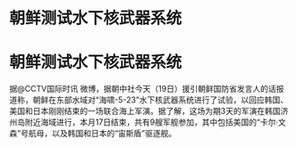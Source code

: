 # 朝鲜测试水下核武器系统

# 朝鲜测试水下核武器系统

据@CCTV国际时讯
微博，据朝中社今天（19日）援引朝鲜国防省发言人的话报道称，朝鲜在东部水域对“海啸-5-23”水下核武器系统进行了试验，以回应韩国、美国和日本刚刚结束的一场联合海上军演。据了解，这场为期3天的军演在韩国济州岛附近海域进行，本月17日结束，共有9艘军舰参加，其中包括美国的“卡尔·文森”号航母，以及韩国和日本的“宙斯盾”驱逐舰。

